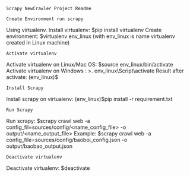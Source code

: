 ```
Scrapy NewCrawler Project Readme
```

```
Create Environment run scrapy
```
Using virtualenv.
Install virtualenv: $pip install virtualenv
Create environment: $virtualenv env_linux (with env_linux is name virtualenv created in Linux machine)

```
Activate virtualenv
```
Activate virtualenv on Linux/Mac OS: $source env_linux/bin/activate
Activate virtualenv on Windows     : >. env_linux\Script\activate
Result after activate: (env_linux)$

```
Install Scrapy
```
Install scrapy on virtualenv: (env_linux)$pip install -r requirement.txt


```
Run Scrapy
```
Run scrapy: $scrapy crawl web -a config_fil=sources/config/<name_config_file> -o output/<name_output_file>
Example: $scrapy crawl web -a config_file=sources/config/baoboi_config.json -o output/baobao_output.json

```
Deactivate virtualenv
```
Deactivate virtualenv: $deactivate